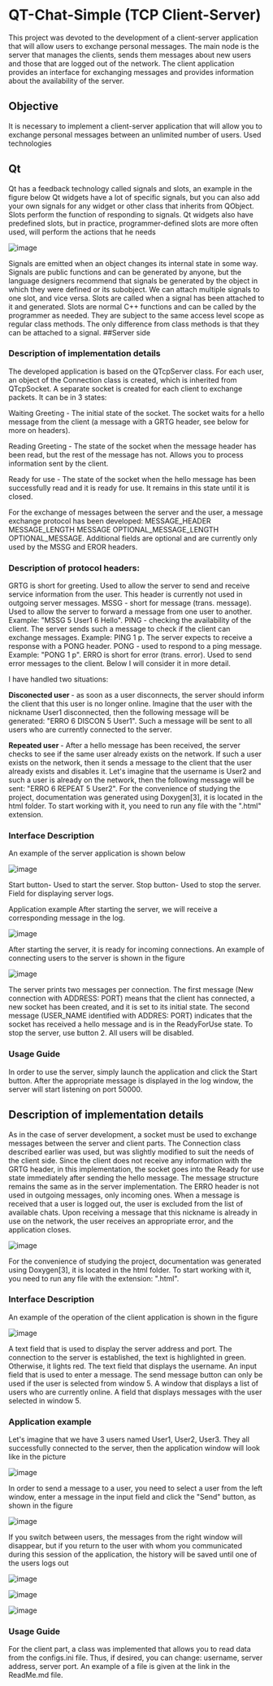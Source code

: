 # QT-Chat-Simple (TCP Client-Server)
This project was devoted to the development of a client-server application that will allow users to exchange personal messages. 
The main node is the server that manages the clients, sends them messages about new users and those that are logged out of the network. 
The client application provides an interface for exchanging messages and provides information about the availability of the server.


## Objective
It is necessary to implement a client-server application that will allow you to exchange personal messages between an unlimited number of users.
Used technologies
## Qt
Qt has a feedback technology called signals and slots, an example in the figure below
Qt widgets have a lot of specific signals, but you can also add your own signals for any widget or other class that inherits from QObject.
Slots perform the function of responding to signals. Qt widgets also have predefined slots, but in practice, programmer-defined slots are more often used, will perform the actions that he needs

![image](https://user-images.githubusercontent.com/93321737/161442527-dc89617f-6a29-4262-89e5-d34f19e5826c.png)

Signals are emitted when an object changes its internal state in some way. Signals are public functions and can be generated by anyone, but the language designers recommend that signals be generated by the object in which they were defined or its subobject. We can attach multiple signals to one slot, and vice versa.
Slots are called when a signal has been attached to it and generated. Slots are normal C++ functions and can be called by the programmer as needed. They are subject to the same access level scope as regular class methods. The only difference from class methods is that they can be attached to a signal.
##Server side

### Description of implementation details
The developed application is based on the QTcpServer class. For each user, an object of the Connection class is created, which is inherited from QTcpSocket.
A separate socket is created for each client to exchange packets. It can be in 3 states:

Waiting Greeting - The initial state of the socket. The socket waits for a hello message from the client (a message with a GRTG header, see below for more on headers).

Reading Greeting - The state of the socket when the message header has been read, but the rest of the message has not. Allows you to process information sent by the client.

Ready for use - The state of the socket when the hello message has been successfully read and it is ready for use. It remains in this state until it is closed.

For the exchange of messages between the server and the user, a message exchange protocol has been developed: MESSAGE_HEADER MESSAGE_LENGTH MESSAGE OPTIONAL_MESSAGE_LENGTH OPTIONAL_MESSAGE. Additional fields are optional and are currently only used by the MSSG and EROR headers.
 ### Description of protocol headers:
GRTG is short for greeting. Used to allow the server to send and receive service information from the user. This header is currently not used in outgoing server messages.
MSSG - short for message (trans. message). Used to allow the server to forward a message from one user to another. Example: "MSSG 5 User1 6 Hello".
PING - checking the availability of the client. The server sends such a message to check if the client can exchange messages. Example: PING 1 p. The server expects to receive a response with a PONG header.
PONG - used to respond to a ping message. Example: "PONG 1 p".
ERRO is short for error (trans. error). Used to send error messages to the client. Below I will consider it in more detail.

I have handled two situations:

<b> Disconected user </b> - as soon as a user disconnects, the server should inform the client that this user is no longer online. 
Imagine that the user with the nickname User1 disconnected, then the following message will be generated: "ERRO 6 DISCON 5 User1". 
Such a message will be sent to all users who are currently connected to the server.

<b> Repeated user </b>- After a hello message has been received, the server checks to see if the same user already exists on the network. If such a user exists on the network, then it sends a message to the client that the user already exists and disables it. Let's imagine that the username is User2 and such a user is already on the network, then the following message will be sent: "ERRO 6 REPEAT 5 User2".
For the convenience of studying the project, documentation was generated using Doxygen[3], it is located in the html folder. To start working with it, you need to run any file with the ".html" extension.

### Interface Description
An example of the server application is shown below

 ![image](https://user-images.githubusercontent.com/93321737/161443019-833dacec-72fe-4920-80a7-3108de9f07c2.png)


Start button- Used to start the server.
Stop button- Used to stop the server.
Field for displaying server logs.

Application example
After starting the server, we will receive a corresponding message in the log.

![image](https://user-images.githubusercontent.com/93321737/161443253-4ecf2bd1-b220-4f2d-8a04-bdb319773d5c.png)

After starting the server, it is ready for incoming connections. An example of connecting users to the server is shown in the figure

![image](https://user-images.githubusercontent.com/93321737/161443262-02b06a1b-931b-482c-a529-7c6c4bb371d2.png)


The server prints two messages per connection. The first message (New connection with ADDRESS: PORT) means that the client has connected, a new socket has been created, and it is set to its initial state. The second message (USER_NAME identified with ADDRES: PORT) indicates that the socket has received a hello message and is in the ReadyForUse state.
To stop the server, use button 2. All users will be disabled.

### Usage Guide
In order to use the server, simply launch the application and click the Start button. After the appropriate message is displayed in the log window, the server will start listening on port 50000.


## Description of implementation details
As in the case of server development, a socket must be used to exchange messages between the server and client parts. The Connection class described earlier was used, but was slightly modified to suit the needs of the client side.
Since the client does not receive any information with the GRTG header, in this implementation, the socket goes into the Ready for use state immediately after sending the hello message.
The message structure remains the same as in the server implementation.
The ERRO header is not used in outgoing messages, only incoming ones. When a message is received that a user is logged out, the user is excluded from the list of available chats. Upon receiving a message that this nickname is already in use on the network, the user receives an appropriate error, and the application closes.

![image](https://user-images.githubusercontent.com/93321737/161443383-ff67aa04-805d-4abc-87d5-30368e9965a0.png)

For the convenience of studying the project, documentation was generated using Doxygen[3], it is located in the html folder. To start working with it, you need to run any file with the extension: ".html".

### Interface Description
An example of the operation of the client application is shown in the figure

![image](https://user-images.githubusercontent.com/93321737/161443435-1be541b5-0243-49c4-a0ea-a84a50a7b17d.png)

A text field that is used to display the server address and port. The connection to the server is established, the text is highlighted in green. Otherwise, it lights red.
The text field that displays the username.
An input field that is used to enter a message.
The send message button can only be used if the user is selected from window 5.
A window that displays a list of users who are currently online.
A field that displays messages with the user selected in window 5.

### Application example
Let's imagine that we have 3 users named User1, User2, User3. They all successfully connected to the server, then the application window will look like in the picture

![image](https://user-images.githubusercontent.com/93321737/161443503-5bd63e5f-1abb-4a8b-92b7-d110c770b93d.png)

In order to send a message to a user, you need to select a user from the left window, enter a message in the input field and click the "Send" button, as shown in the figure

![image](https://user-images.githubusercontent.com/93321737/161443529-21267c34-6989-446c-a770-f16064f8a019.png)

If you switch between users, the messages from the right window will disappear, but if you return to the user with whom you communicated during this session of the application, the history will be saved until one of the users logs out

![image](https://user-images.githubusercontent.com/93321737/161443611-f92d303e-6358-4834-b46e-c2fed01911ef.png)

![image](https://user-images.githubusercontent.com/93321737/161443619-b5ba0c45-bdd9-4efb-aba7-d15f24603545.png)

![image](https://user-images.githubusercontent.com/93321737/161443653-1cb87175-11d7-4465-b41e-eb7dd92bbbe4.png)

### Usage Guide
For the client part, a class was implemented that allows you to read data from the configs.ini file. Thus, if desired, you can change: username, server address, server port. An example of a file is given at the link in the ReadMe.md file.



